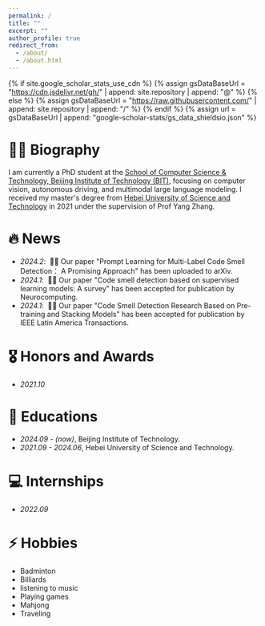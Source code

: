 ```yaml
---
permalink: /
title: ""
excerpt: ""
author_profile: true
redirect_from: 
  - /about/
  - /about.html
---
```


{% if site.google_scholar_stats_use_cdn %}
{% assign gsDataBaseUrl = "https://cdn.jsdelivr.net/gh/" | append: site.repository | append: "@" %}
{% else %}
{% assign gsDataBaseUrl = "https://raw.githubusercontent.com/" | append: site.repository | append: "/" %}
{% endif %}
{% assign url = gsDataBaseUrl | append: "google-scholar-stats/gs_data_shieldsio.json" %}

<span class='anchor' id='about-me'></span>
# 🧍‍♂️ Biography
I am currently a PhD student at the [School of Computer Science & Technology, Beijing Institute of Technology (BIT)](https://cs.bit.edu.cn/), focusing on computer vision, autonomous driving, and multimodal large language modeling. I received my master's degree from [Hebei University of Science and Technology](https://www.hebust.edu.cn/) in 2021 under the supervision of Prof Yang Zhang.

# 🔥 News
- *2024.2*: &nbsp;🎉🎉 Our paper "Prompt Learning for Multi-Label Code Smell Detection： A Promising Approach" has been uploaded to arXiv.
- *2024.1*: &nbsp;🎉🎉 Our paper "Code smell detection based on supervised learning models: A survey" has been accepted for publication by Neurocomputing.
- *2024.1*: &nbsp;🎉🎉 Our paper "Code Smell Detection Research Based on Pre-training and Stacking Models" has been accepted for publication by IEEE Latin America Transactions.

# 🎖 Honors and Awards
- *2021.10* 

# 📖 Educations
- *2024.09 - (now)*, Beijing Institute of Technology. 
- *2021.09 - 2024.06*, Hebei University of Science and Technology. 

# 💻 Internships
- *2022.09*

# ⚡ Hobbies
- Badminton
- Billiards
- listening to music
- Playing games
- Mahjong
- Traveling
